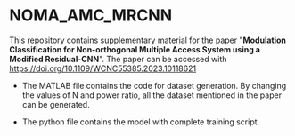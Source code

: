 # NOMA_AMC_MRCNN

This repository contains supplementary material for the paper "**Modulation Classification for Non-orthogonal Multiple Access System using a Modified Residual-CNN**". The paper can be accessed with https://doi.org/10.1109/WCNC55385.2023.10118621

- The MATLAB file contains the code for dataset generation. By changing the values of N and power ratio, all the dataset mentioned in the paper can be generated.

- The python file contains the model with complete training script.
